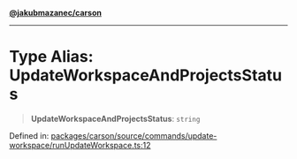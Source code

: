 [**@jakubmazanec/carson**](../README.md)

---

# Type Alias: UpdateWorkspaceAndProjectsStatus

> **UpdateWorkspaceAndProjectsStatus**: `string`

Defined in:
[packages/carson/source/commands/update-workspace/runUpdateWorkspace.ts:12](https://github.com/jakubmazanec/tools/blob/f779e75b9ef98389e12e52575295bd1ef364daca/packages/carson/source/commands/update-workspace/runUpdateWorkspace.ts#L12)
